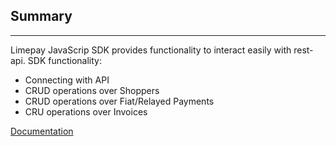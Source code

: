 ## Summary
-----
Limepay JavaScrip SDK provides functionality to interact easily with rest-api.
SDK functionality:
* Connecting with API
* CRUD operations over Shoppers
* CRUD operations over Fiat/Relayed Payments
* CRU operations over Invoices

[Documentation](https://github.com/LimePay/docs/blob/latest/3.%20JS-SDK-documentation.md)